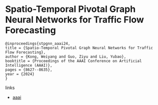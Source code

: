# Spatio-Temporal Pivotal Graph Neural Networks for Traffic Flow Forecasting

```
@inproceedings{stpgnn_aaai24,
title = {Spatio-Temporal Pivotal Graph Neural Networks for Traffic Flow Forecasting},
author = {Kong, Weiyang and Guo, Ziyu and Liu, Yubao},
booktitle = {Proceedings of the AAAI Conference on Artificial Intelligence (AAAI)},
pages = {8627--8635},
year = {2024}
}
```

links
- [aaai](https://ojs.aaai.org/index.php/AAAI/article/view/28707)
